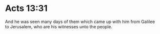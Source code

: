 # Acts 13:31

And he was seen many days of them which came up with him from Galilee to Jerusalem, who are his witnesses unto the people.